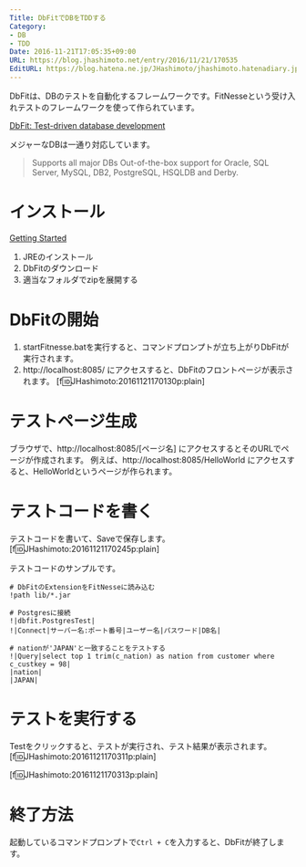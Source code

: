 ```yaml
---
Title: DbFitでDBをTDDする
Category:
- DB
- TDD
Date: 2016-11-21T17:05:35+09:00
URL: https://blog.jhashimoto.net/entry/2016/11/21/170535
EditURL: https://blog.hatena.ne.jp/JHashimoto/jhashimoto.hatenadiary.jp/atom/entry/10328749687195361192
---
```


DbFitは、DBのテストを自動化するフレームワークです。FitNesseという受け入れテストのフレームワークを使って作られています。

[DbFit: Test-driven database development](http://dbfit.github.io/dbfit/)

<!--more-->

メジャーなDBは一通り対応しています。
> Supports all major DBs
Out-of-the-box support for Oracle, SQL Server, MySQL, DB2, PostgreSQL, HSQLDB and Derby.

# インストール

[Getting Started](http://dbfit.github.io/dbfit/docs/getting-started.html)

1. JREのインストール
2. DbFitのダウンロード
3. 適当なフォルダでzipを展開する

# DbFitの開始
1. startFitnesse.batを実行すると、コマンドプロンプトが立ち上がりDbFitが実行されます。
2. http://localhost:8085/ にアクセスすると、DbFitのフロントページが表示されます。
[f:id:JHashimoto:20161121170130p:plain]

# テストページ生成
ブラウザで、http://localhost:8085/[ページ名] にアクセスするとそのURLでページが作成されます。
例えば、http://localhost:8085/HelloWorld にアクセスすると、HelloWorldというページが作られます。 

# テストコードを書く
テストコードを書いて、Saveで保存します。
[f:id:JHashimoto:20161121170245p:plain]

テストコードのサンプルです。

```
# DbFitのExtensionをFitNesseに読み込む
!path lib/*.jar

# Postgresに接続
!|dbfit.PostgresTest|
!|Connect|サーバー名:ポート番号|ユーザー名|パスワード|DB名|

# nationが'JAPAN'と一致することをテストする
!|Query|select top 1 trim(c_nation) as nation from customer where c_custkey = 98|
|nation|
|JAPAN|
```

# テストを実行する
Testをクリックすると、テストが実行され、テスト結果が表示されます。
[f:id:JHashimoto:20161121170311p:plain]

[f:id:JHashimoto:20161121170313p:plain]

# 終了方法
起動しているコマンドプロンプトで`Ctrl + C`を入力すると、DbFitが終了します。
